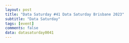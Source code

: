 ```yaml
---
layout: post
title: "Data Saturday #41 Data Saturday Brisbane 2023"
subtitle: "Data Saturday"
tags: [event]
comments: false
data: datasaturday0041
---
```

